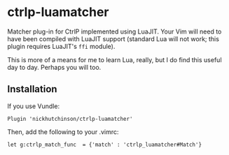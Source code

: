 # ctrlp-luamatcher

Matcher plug-in for CtrlP implemented using LuaJIT. Your Vim will need to have
been compiled with LuaJIT support (standard Lua will not work; this plugin
requires LuaJIT's `ffi` module).

This is more of a means for me to learn Lua, really, but I do find this useful
day to day. Perhaps you will too.


## Installation
If you use Vundle:
```vim
Plugin 'nickhutchinson/ctrlp-luamatcher'
```

Then,  add the following to your .vimrc:

```vim
let g:ctrlp_match_func  = {'match' : 'ctrlp_luamatcher#Match'}
```
